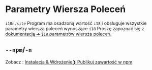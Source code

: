 # Parametry Wiersza Poleceń

`i18n.site` Program ma osadzoną wartość `i18` i obsługuje wszystkie parametry wiersza poleceń wynoszące `i18` Proszę zapoznać się z [dokumentacją ➔ `i18` parametrów wiersza poleceń.](/i18/cli)

## `--npm`/`-n`

Zobacz : [Instalacja & Wdrożenie❯ Publikuj zawartość w npm](/i18n.site/use#npm)